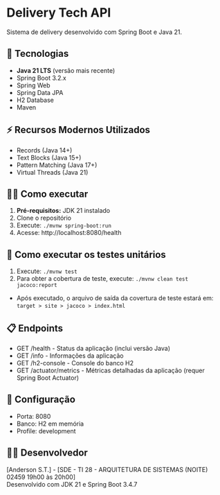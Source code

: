 # Delivery Tech API

Sistema de delivery desenvolvido com Spring Boot e Java 21.

## 🚀 Tecnologias

- **Java 21 LTS** (versão mais recente)
- Spring Boot 3.2.x
- Spring Web
- Spring Data JPA
- H2 Database
- Maven

## ⚡ Recursos Modernos Utilizados

- Records (Java 14+)
- Text Blocks (Java 15+)
- Pattern Matching (Java 17+)
- Virtual Threads (Java 21)

## 🏃‍♂️ Como executar

1. **Pré-requisitos:** JDK 21 instalado
2. Clone o repositório
3. Execute: `./mvnw spring-boot:run`
4. Acesse: http://localhost:8080/health

## 🧪 Como executar os testes unitários

1. Execute: `./mvnw test`
1. Para obter a cobertura de teste, execute: `./mvnw clean test jacoco:report`
- Após executado, o arquivo de saída da covertura de teste estará em: `target > site > jacoco > index.html`

## 📋 Endpoints

- GET /health - Status da aplicação (inclui versão Java)
- GET /info - Informações da aplicação
- GET /h2-console - Console do banco H2
- GET /actuator/metrics - Métricas detalhadas da aplicação (requer Spring Boot Actuator)

## 🔧 Configuração

- Porta: 8080
- Banco: H2 em memória
- Profile: development

## 👨‍💻 Desenvolvedor

[Anderson S.T.] - [SDE - TI 28 - ARQUITETURA DE SISTEMAS (NOITE) 02459 19h00 às 20h00]  
Desenvolvido com JDK 21 e Spring Boot 3.4.7
